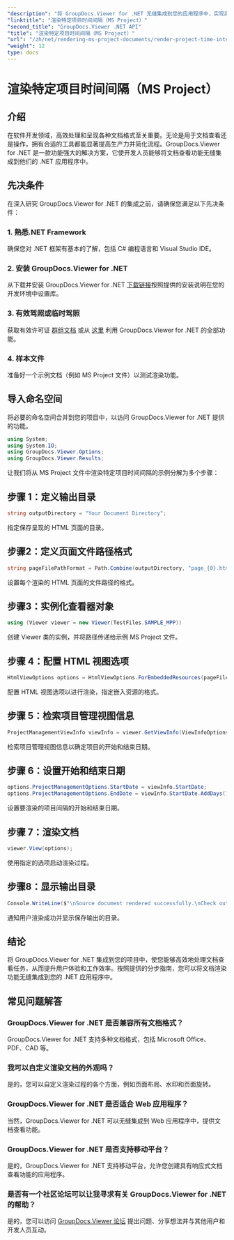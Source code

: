 ```yaml
---
"description": "将 GroupDocs.Viewer for .NET 无缝集成到您的应用程序中，实现高效的文档查看。丰富的渲染功能可提高生产力。"
"linktitle": "渲染特定项目时间间隔（MS Project）"
"second_title": "GroupDocs.Viewer .NET API"
"title": "渲染特定项目时间间隔（MS Project）"
"url": "/zh/net/rendering-ms-project-documents/render-project-time-interval-ms-project/"
"weight": 12
type: docs
---
```

# 渲染特定项目时间间隔（MS Project）

## 介绍
在软件开发领域，高效处理和呈现各种文档格式至关重要。无论是用于文档查看还是操作，拥有合适的工具都能显著提高生产力并简化流程。GroupDocs.Viewer for .NET 是一款功能强大的解决方案，它使开发人员能够将文档查看功能无缝集成到他们的 .NET 应用程序中。
## 先决条件
在深入研究 GroupDocs.Viewer for .NET 的集成之前，请确保您满足以下先决条件：
### 1. 熟悉.NET Framework
确保您对 .NET 框架有基本的了解，包括 C# 编程语言和 Visual Studio IDE。
### 2. 安装 GroupDocs.Viewer for .NET
从下载并安装 GroupDocs.Viewer for .NET [下载链接](https://releases.groupdocs.com/viewer/net/)按照提供的安装说明在您的开发环境中设置库。
### 3. 有效驾照或临时驾照
获取有效许可证 [群组文档](https://purchase.groupdocs.com/buy) 或从 [这里](https://purchase.groupdocs.com/temporary-license/) 利用 GroupDocs.Viewer for .NET 的全部功能。
### 4. 样本文件
准备好一个示例文档（例如 MS Project 文件）以测试渲染功能。

## 导入命名空间
将必要的命名空间合并到您的项目中，以访问 GroupDocs.Viewer for .NET 提供的功能。

```csharp
using System;
using System.IO;
using GroupDocs.Viewer.Options;
using GroupDocs.Viewer.Results;
```

让我们将从 MS Project 文件中渲染特定项目时间间隔的示例分解为多个步骤：
## 步骤 1：定义输出目录
```csharp
string outputDirectory = "Your Document Directory";
```
指定保存呈现的 HTML 页面的目录。
## 步骤2：定义页面文件路径格式
```csharp
string pageFilePathFormat = Path.Combine(outputDirectory, "page_{0}.html");
```
设置每个渲染的 HTML 页面的文件路径的格式。
## 步骤3：实例化查看器对象
```csharp
using (Viewer viewer = new Viewer(TestFiles.SAMPLE_MPP))
```
创建 Viewer 类的实例，并将路径传递给示例 MS Project 文件。
## 步骤 4：配置 HTML 视图选项
```csharp
HtmlViewOptions options = HtmlViewOptions.ForEmbeddedResources(pageFilePathFormat);
```
配置 HTML 视图选项以进行渲染，指定嵌入资源的格式。
## 步骤 5：检索项目管理视图信息
```csharp
ProjectManagementViewInfo viewInfo = viewer.GetViewInfo(ViewInfoOptions.FromHtmlViewOptions(options)) as ProjectManagementViewInfo;
```
检索项目管理视图信息以确定项目的开始和结束日期。
## 步骤 6：设置开始和结束日期
```csharp
options.ProjectManagementOptions.StartDate = viewInfo.StartDate;
options.ProjectManagementOptions.EndDate = viewInfo.StartDate.AddDays(7);
```
设置要渲染的项目间隔的开始和结束日期。
## 步骤 7：渲染文档
```csharp
viewer.View(options);
```
使用指定的选项启动渲染过程。
## 步骤8：显示输出目录
```csharp
Console.WriteLine($"\nSource document rendered successfully.\nCheck output in {outputDirectory}.");
```
通知用户渲染成功并显示保存输出的目录。

## 结论
将 GroupDocs.Viewer for .NET 集成到您的项目中，使您能够高效地处理文档查看任务，从而提升用户体验和工作效率。按照提供的分步指南，您可以将文档渲染功能无缝集成到您的 .NET 应用程序中。
## 常见问题解答
### GroupDocs.Viewer for .NET 是否兼容所有文档格式？
GroupDocs.Viewer for .NET 支持多种文档格式，包括 Microsoft Office、PDF、CAD 等。
### 我可以自定义渲染文档的外观吗？
是的，您可以自定义渲染过程的各个方面，例如页面布局、水印和页面旋转。
### GroupDocs.Viewer for .NET 是否适合 Web 应用程序？
当然，GroupDocs.Viewer for .NET 可以无缝集成到 Web 应用程序中，提供文档查看功能。
### GroupDocs.Viewer for .NET 是否支持移动平台？
是的，GroupDocs.Viewer for .NET 支持移动平台，允许您创建具有响应式文档查看功能的应用程序。
### 是否有一个社区论坛可以让我寻求有关 GroupDocs.Viewer for .NET 的帮助？
是的，您可以访问 [GroupDocs.Viewer 论坛](https://forum.groupdocs.com/c/viewer/9) 提出问题、分享想法并与其他用户和开发人员互动。